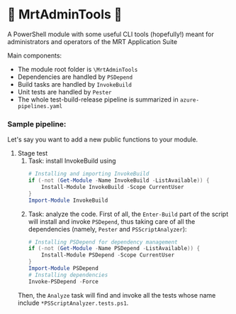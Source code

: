 # :hammer: MrtAdminTools :wrench:
A PowerShell module with some useful CLI tools (hopefully!) meant for administrators and operators of the MRT Application Suite

Main components:
* The module root folder is `\MrtAdminTools`
* Dependencies are handled by `PSDepend`
* Build tasks are handled by `InvokeBuild`
* Unit tests are handled by `Pester`
* The whole test-build-release pipeline is summarized in `azure-pipelines.yaml`

### Sample pipeline:

Let's say you want to add a new public functions to your module.

1) Stage test
   1) Task: install InvokeBuild using
        ```powershell
        # Installing and importing InvokeBuild
        if (-not (Get-Module -Name InvokeBuild -ListAvailable)) {
            Install-Module InvokeBuild -Scope CurrentUser
        }
        Import-Module InvokeBuild
        ```
    1) Task: analyze the code. First of all, the `Enter-Build` part of the script will install and invoke `PSDepend`, thus taking care of all the dependencies (namely, `Pester` and `PSScriptAnalyzer`):
        ```powershell
        # Installing PSDepend for dependency management
        if (-not (Get-Module -Name PSDepend -ListAvailable)) {
            Install-Module PSDepend -Scope CurrentUser
        }
        Import-Module PSDepend
        # Installing dependencies
        Invoke-PSDepend -Force
        ```
    Then, the `Analyze` task will find and invoke all the tests whose name include `*PSScriptAnalyzer.tests.ps1`. 
